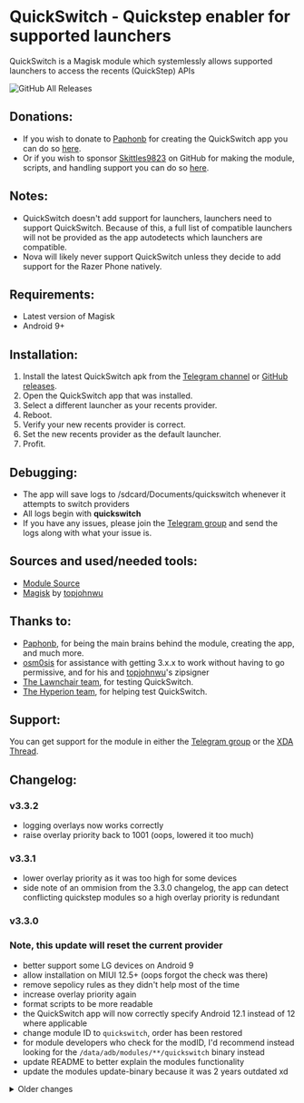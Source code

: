 # QuickSwitch - Quickstep enabler for supported launchers

QuickSwitch is a Magisk module which systemlessly allows supported launchers to access the recents (QuickStep) APIs

![GitHub All Releases](https://img.shields.io/github/downloads/skittles9823/quickswitch/total?label=Downloads%20on%20GitHub)

## Donations:

- If you wish to donate to [Paphonb](https://github.com/paphonb) for creating the QuickSwitch app you can do so [here](https://paypal.me/Paphonb).
- Or if you wish to sponsor [Skittles9823](https://github.com/skittles9823) on GitHub for making the module, scripts, and handling support you can do so [here](https://github.com/sponsors/skittles9823).

## Notes:

- QuickSwitch doesn't add support for launchers, launchers need to support QuickSwitch. Because of this, a full list of compatible launchers will not be provided as the app autodetects which launchers are compatible.
- Nova will likely never support QuickSwitch unless they decide to add support for the Razer Phone natively.

## Requirements:

- Latest version of Magisk
- Android 9+

## Installation:

1. Install the latest QuickSwitch apk from the [Telegram channel](https://t.me/QuickstepSwitcherReleases) or [GitHub releases](https://github.com/skittles9823/QuickSwitch/releases).
2. Open the QuickSwitch app that was installed.
3. Select a different launcher as your recents provider.
4. Reboot.
5. Verify your new recents provider is correct.
6. Set the new recents provider as the default launcher.
7. Profit.

## Debugging:

- The app will save logs to /sdcard/Documents/quickswitch whenever it attempts to switch providers
- All logs begin with **quickswitch**
- If you have any issues, please join the [Telegram group](https://t.me/QuickstepSwitcherSupport) and send the logs along with what your issue is.

## Sources and used/needed tools:

- [Module Source](https://github.com/skittles9823/QuickSwitch)
- [Magisk](https://github.com/topjohnwu/Magisk) by [topjohnwu](https://forum.xda-developers.com/member.php?u=4470081)

## Thanks to:

- [Paphonb](https://github.com/paphonb), for being the main brains behind the module, creating the app, and much more.
- [osm0sis](https://github.com/osm0sis) for assistance with getting 3.x.x to work without having to go permissive, and for his and [topjohnwu](https://github.com/topjohnwu)'s zipsigner
- [The Lawnchair team](https://t.me/lawnchairci), for testing QuickSwitch.
- [The Hyperion team](https://play.google.com/store/apps/details?id=projekt.launcher), for helping test QuickSwitch.

## Support:

You can get support for the module in either the [Telegram group](https://t.me/QuickstepSwitcherSupport) or the [XDA Thread](https://forum.xda-developers.com/apps/magisk/module-quickswitch-universal-quickstep-t3884797/).

## Changelog:

### v3.3.2
- logging overlays now works correctly
- raise overlay priority back to 1001 (oops, lowered it too much)

### v3.3.1
- lower overlay priority as it was too high for some devices
- side note of an ommision from the 3.3.0 changelog, the app can detect conflicting quickstep modules so a high overlay priority is redundant

### v3.3.0
### Note, this update will reset the current provider
- better support some LG devices on Android 9
- allow installation on MIUI 12.5+ (oops forgot the check was there)
- remove sepolicy rules as they didn't help most of the time
- increase overlay priority again
- format scripts to be more readable
- the QuickSwitch app will now correctly specify Android 12.1 instead of 12 where applicable
- change module ID to `quickswitch`, order has been restored
- for module developers who check for the modID, I'd recommend instead looking for the `/data/adb/modules/**/quickswitch` binary instead
- update README to better explain the modules functionality
- update the modules update-binary because it was 2 years outdated xd

<details><summary>Older changes</summary>

### v3.2.1
- support Magisk 24's update.json format

### v3.2.0
- fix OOS for real

### v3.1.9.1
- move overlay to /vendor on OOS12+ (bruh moment)

### v3.1.8
- mark launcher as compatible if version name is same as system
- fix OnePlus display issues

### v3.1.7.1

- make sure module is enabled if the script is called
- show android version code (11) instead of android sdk (30) for incompatible launchers in the QuickSwitch app
- fix module on OOS 11 (Thanks to Mark455)

### v3.1.7

- save logs from the launcher patching process
- fix module on Android 11 - no longer needs manual fixing

### v3.1.6-4

- update QuickSwitch app to fix OOS issue where patching OnePlus Launcher duplicated the launcher after an app update

### v3.1.6-3

- change package/directory names of the overlay
- add flags to the overlays manifest that should have been there for a while
- hopefully these changes help with the magisk hide lag
- on uninstall, also reset the provider
- support patching OP Launcher 4.5.4 for swipe down shelf

### v3.1.6-2

- fix crash while grabbing logs from the app
- add patch version to the patched apk and prompt the user when the launcher needs to be patched again
- fix some typos and move some functions around in the script

### v3.1.6 - hotfix

- fix uninstalling the module through magisk manager causing /sdcard to fail to mount on next boot
- revert the commit which was supposed to uninstall the app when uninstalling the module as it did not work

### v3.1.6

- fix severe issue which causes /data/app/ to be deleted
- the app now has a button to share an archive of the log files for debugging
- fix dark mode in OnePlus launcher
- fix the overlay not getting compiled in some situations
- the app now sends the script variables in a better way to make the code much cleaner and easier to manage
- completely fix the drawer text colour, corner radious, and recents long press buttons in oneplus launcher

### v3.1.5 - Deleted

- more OnePlus launcher patching fixes
- add support for some custom roms to have dt2s and notification support in the patched OnePlus launcher
- clean up old unused code

### v3.1.4 - Deleted

- add a launcher patcher to the app with support for the OnePlus launcher. Now you can grab the latest stock apk from apkmirror and use the patcher to port it on device. (This can take several minutes to complete)
- add a dark mode toggle to the script (not implemented in the app yet)

### v3.1.3

- update QuickSwitch apk because i'm dumb and didn't update it to the latest version last time
- small update and optimisations to the logging scripts

### v3.1.2

- twrp doesn't like \n so lets make the abort error display correctly
- verify aapt successfully created the overlay, and abort otherwise
- fix for Q custom roms on Samsung devices

### v3.1.1

- abort installation when installed through recovery (the app won't get installed in that case anyway so lets just avoid complaints)
- update the app and backend script to show the user simple, but more accurate errors
- slightly clean up the install script

### v3.1.0

- fix switching providers on Samsung OneUI 2.0
- add sepolicy.rule so the logging can actually show if the overlay is active

### v3.0.9

- force the overlay to /product/overlay on Android Q and above
- preemptively check for Q or higher to support R when magisk adds support
- make the uninstall code wayyyyy simpler
- other various changes

### v3 0.8

- prepare to fix issues with Omni/PE and other roms using prebuilt vendor on OnePlus devices
- optimisations to the logging functionality

### v3.0.7

- fix not being able to switch providers after initial flash of the module

### v3.0.6

- install the QuickSwitch app as a user app - should fix issues with users not finding the app after install
- because of this, you can now flash the module and immediatly change providers with only having to reboot once

### v3.0.5

- fix for the launcher not getting copied over and aborting recents provider change
- fix dalvikvm invokation for Android 10 (-Xnodex2oat is removed upstream)

### v3.0.4

- remove selinux dependant commands in favour of grepping packages.xml and listing the contents of /data/app to find launcher dirs
- sign the overlay again
- I'd like to thank osm0sis@XDA for helping with this update

### v3.0.3

- fix provider resetting when updating the module

### v3.0.2

- attempt to fix bootloops on OnePlus devices

### v3.0.1

- fix small bug

### v3.0.0

- completely rewrite the app and the module backend. Now the app uses a shell binary as the backend to
  remove the need for bootscripts
- re-add the $MODDIR/product/overlay install path as the Magisk issue has been fixed
- added a check for MIUI which will abort the installation of the module

### v2.0.9

- add support for /oem/OP/OPEN_US/overlay/framework as the overlay dir
- temporarily reverted the /product change so Magisk canary users have a somewhat working QuickSwitch
- fix up inconsistent shell, it's all uniform now
- rewrite uninstall.sh so it works now (oversight on my part from before)
- actually make the module abort when it's flashed on an unsupported android version
- more miscellaneous fixes and optimisations

### v2.0.8

- quick hotfix for the while loop

### v2.0.7

- added check to prevent using Pie launchers on Q and vice-versa
- add while loop to hopefully make sure the overlay dir is created

### v2.0.6

- update is_mounted(\_rw) functions to match Magisks
- update apk and switch to a new reboot method
- updated /product logic for Magisk 19305+
- moved all bootscripts to /data/adb/service.d and /data/adb/post-fs-data.d so they will always get executed first
- more attempts at trying to fix magisk not successfully copying the overlay
- oopsie, forgot to add an API check again after switching templates

### v2.0.5

- fix grid recents

### v2.0.4

- fix rom info logging formatting
- check for /product being a symlink and copy the overlay systemlessly if it is
- add more checks in the late-start script so it isn't needlessly run every boot for devices with /product/overlay
- various improvements
- add grid recents toggle
- remove hyperion blacklist app side (will now show hyperion for everyone)

### v2.0.3

- fix major derp

### v2 0.2

- slight template update
- small change to make updating from 2.0.0+ not reset the recents provider
- back on the magisk repo

### v2.0.1

- hyperion is now public for all!

### v2.0.0

- switch to the new Magisk template. RIP rootless users
- overhauled basically everything
- remove device check and replace with a warning that RIL issues are rom side
- fix the creation of quickstepswitcher-old.log and clean up quickstepswitcher.log
- logs are now slightly more descriptive for me.
- more attempts to fix /product/overlay installs
- fix QuickSwitch creating multiple launcher dirs when ever the launcher gets an update
- add capability to set default home app

### v1.1.2

- move app back to /system/app as it was broken for some people in priv-app
- remove quickswitches privapp-permissions.xml file (toggling swipe up gestures in the app is likely broken now)

### v.1.1.1

- update to Unity 3.1
- update QuickSwitch APK, now can enable/disable navigation bar gestures
- copy logs to /sdcard/Documents/quickstepswitcher as well
- various fixes for resetting to the default provider
- temporarily disable installs on OnePlus3(T) devices as it causes RIL to die for unknown reasons

### v1.1.0

- fix recents provider not persisting after updating the module
- remove old apk

### v1.0.9-hotfix

- fix bootloop when resetting to default provider

### v1.0.9

- more /product/overlay fix attempts
- fix the bootscript error appearing even though the bootscript successfully ran
- add a warning when setting a systemized launcher as the recents provider
- add a way to reset the recents provider back to stock

### v1.0.8

- add debugging to the QuickSwitch app so its more user-friendly
- recents provider will persist on updates from now on
- another possible fix for devices with /product/overlay

### v1.0.7

- fix uninstallation of Lawnstep

### v1.0.6

- Unity 2.3 update
- bring back rootless installs
- remove lawnstep if detected in magisk

### v1.0.5

- rename to QuickSwitch
- begin troubleshooting /product/overlay installs

### v1.0.4

- fix app having issues acquiring root

### v1.0.3

- fix late-start script (uninstalling anyway the user wants actually works now)
- fix derp in config.sh

### v1.0.2

- updated QuickstepSwitcher app (improved info and fixed theme bugs)
- fixed switching providers not working (Android dir handling is dumb af)

### v1.0.1

- hotfix for uninstalls

### v1.0.0

- initial release

</details>
